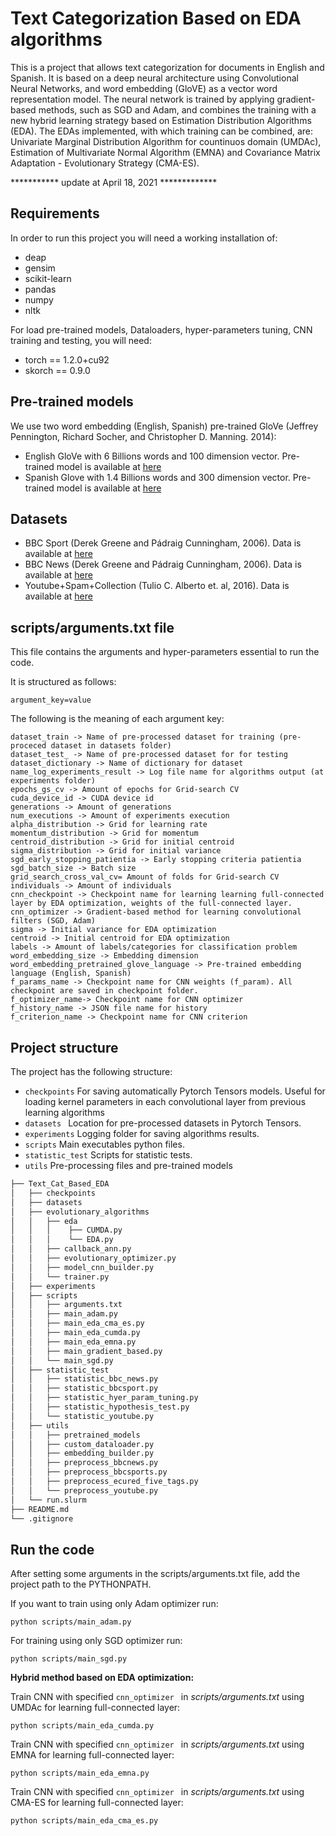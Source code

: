 # Text Categorization Based on EDA algorithms

This is a project that allows text categorization for documents in English and Spanish. It is based on a deep neural architecture using Convolutional Neural Networks, and word embedding (GloVE) as a vector word representation model. The neural network is trained by applying gradient-based methods, such as SGD and Adam, and combines the training with a new hybrid learning strategy based on Estimation Distribution Algorithms (EDA). The EDAs implemented, with which training can be combined, are: Univariate Marginal Distribution Algorithm for countinuos domain (UMDAc), Estimation of Multivariate Normal Algorithm (EMNA) and Covariance Matrix Adaptation - Evolutionary Strategy (CMA-ES).

*********** update at April 18, 2021 *************

## Requirements

In order to run this project you will need a working installation of:

+ deap
+ gensim
+ scikit-learn
+ pandas
+ numpy
+ nltk

For load pre-trained models, Dataloaders, hyper-parameters tuning, CNN training and testing, you will need:
+ torch == 1.2.0+cu92
+ skorch == 0.9.0

## Pre-trained models

We use two word embedding (English, Spanish) pre-trained GloVe (Jeffrey Pennington, Richard Socher, and Christopher D. Manning. 2014):

+ English GloVe with 6 Billions words and 100 dimension vector. Pre-trained model is available at [here](http://nlp.stanford.edu/data/glove.6B.zip)
+ Spanish Glove with 1.4 Billions words and 300 dimension vector. Pre-trained model is available at [here](http://dcc.uchile.cl/~jperez/word-embeddings/glove-sbwc.i25.vec.gz)

## Datasets

+ BBC Sport (Derek Greene and Pádraig Cunningham, 2006). Data is available at [here](http://mlg.ucd.ie/files/datasets/bbc-fulltext.zip)
+ BBC News (Derek Greene and Pádraig Cunningham, 2006). Data is available at [here](http://mlg.ucd.ie/files/datasets/bbcsport-fulltext.zip)
+ Youtube+Spam+Collection (Tulio C. Alberto et. al, 2016). Data is available at [here](https://archive.ics.uci.edu/ml/datasets/YouTube+Spam+Collection)

## scripts/arguments.txt file

This file contains the arguments and hyper-parameters essential to run the code. 

It is structured as follows:

```shell
argument_key=value
```
The following is the meaning of each argument key:
```shell
dataset_train -> Name of pre-processed dataset for training (pre-proceced dataset in datasets folder)
dataset_test_ -> Name of pre-processed dataset for for testing 
dataset_dictionary -> Name of dictionary for dataset
name_log_experiments_result -> Log file name for algorithms output (at experiments folder)
epochs_gs_cv -> Amount of epochs for Grid-search CV
cuda_device_id -> CUDA device id
generations -> Amount of generations
num_executions -> Amount of experiments execution
alpha_distribution -> Grid for learning rate 
momentum_distribution -> Grid for momentum
centroid_distribution -> Grid for initial centroid
sigma_distribution -> Grid for initial variance
sgd_early_stopping_patientia -> Early stopping criteria patientia
sgd_batch_size -> Batch size
grid_search_cross_val_cv= Amount of folds for Grid-search CV
individuals -> Amount of individuals
cnn_checkpoint -> Checkpoint name for learning learning full-connected layer by EDA optimization, weights of the full-connected layer. 
cnn_optimizer -> Gradient-based method for learning convolutional filters (SGD, Adam) 
sigma -> Initial variance for EDA optimization
centroid -> Initial centroid for EDA optimization
labels -> Amount of labels/categories for classification problem
word_embedding_size -> Embedding dimension
word_embedding_pretrained_glove_language -> Pre-trained embedding language (English, Spanish)
f_params_name -> Checkpoint name for CNN weights (f_param). All checkpoint are saved in checkpoint folder.
f_optimizer_name-> Checkpoint name for CNN optimizer
f_history_name -> JSON file name for history
f_criterion_name -> Checkpoint name for CNN criterion
```
## Project structure
The project has the following structure:
+ `checkpoints` For saving automatically Pytorch Tensors models. Useful for loading kernel parameters in each convolutional layer from previous learning algorithms
+ `datasets ` Location for pre-processed datasets in Pytorch Tensors.
+ `experiments` Logging folder for saving algorithms results.
+ `scripts` Main executables python files.
+ `statistic_test` Scripts for statistic tests.
+ `utils` Pre-processing files and pre-trained models
```bash
├── Text_Cat_Based_EDA
│   ├── checkpoints
│   ├── datasets
│   ├── evolutionary_algorithms
│   │   ├── eda
│   │   │    ├── CUMDA.py
│   │   │    └── EDA.py
│   │   ├── callback_ann.py
│   │   ├── evolutionary_optimizer.py
│   │   ├── model_cnn_builder.py
│   │   └── trainer.py
│   ├── experiments
│   ├── scripts
│   │   ├── arguments.txt
│   │   ├── main_adam.py
│   │   ├── main_eda_cma_es.py
│   │   ├── main_eda_cumda.py
│   │   ├── main_eda_emna.py
│   │   ├── main_gradient_based.py
│   │   └── main_sgd.py
│   ├── statistic_test
│   │   ├── statistic_bbc_news.py
│   │   ├── statistic_bbcsport.py
│   │   ├── statistic_hyer_param_tuning.py
│   │   ├── statistic_hypothesis_test.py
│   │   └── statistic_youtube.py
│   ├── utils
│   │   ├── pretrained_models
│   │   ├── custom_dataloader.py
│   │   ├── embedding_builder.py
│   │   ├── preprocess_bbcnews.py
│   │   ├── preprocess_bbcsports.py
│   │   ├── preprocess_ecured_five_tags.py
│   │   └── preprocess_youtube.py
│   └── run.slurm
├── README.md
└── .gitignore
```

## Run the code

After setting some arguments in the scripts/arguments.txt file, add the project path to the PYTHONPATH.

If you want to train using only Adam optimizer run: 
```shell
python scripts/main_adam.py
```

For training using only SGD optimizer run: 
```shell
python scripts/main_sgd.py
```

**Hybrid method based on EDA optimization:**

Train CNN with specified `cnn_optimizer ` in _scripts/arguments.txt_ using UMDAc for learning full-connected layer:
```shell
python scripts/main_eda_cumda.py
```

Train CNN with specified `cnn_optimizer ` in _scripts/arguments.txt_ using EMNA for learning full-connected layer:
```shell
python scripts/main_eda_emna.py
```

Train CNN with specified `cnn_optimizer ` in _scripts/arguments.txt_ using CMA-ES for learning full-connected layer:
```shell
python scripts/main_eda_cma_es.py
```
